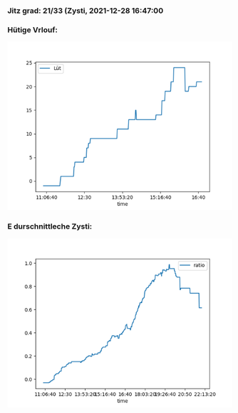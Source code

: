 ### Jitz grad: 21/33 (Zysti, 2021-12-28 16:47:00

### Hütige Vrlouf:
![Graph](Today.png)

### E durschnittleche Zysti:
![Graph](Zysti.png)